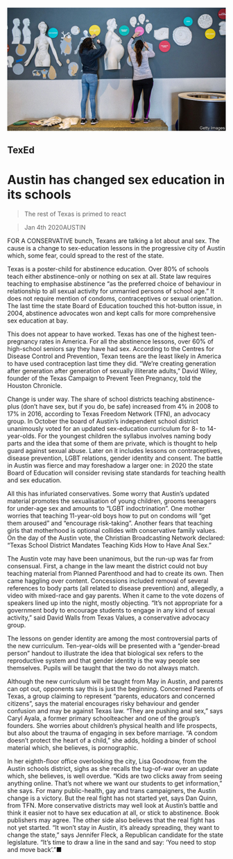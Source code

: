 ![](./images/20200104_USP001_0.jpg)

## TexEd

# Austin has changed sex education in its schools

> The rest of Texas is primed to react

> Jan 4th 2020AUSTIN

FOR A CONSERVATIVE bunch, Texans are talking a lot about anal sex. The cause is a change to sex-education lessons in the progressive city of Austin which, some fear, could spread to the rest of the state.

Texas is a poster-child for abstinence education. Over 80% of schools teach either abstinence-only or nothing on sex at all. State law requires teaching to emphasise abstinence “as the preferred choice of behaviour in relationship to all sexual activity for unmarried persons of school age.” It does not require mention of condoms, contraceptives or sexual orientation. The last time the state Board of Education touched this hot-button issue, in 2004, abstinence advocates won and kept calls for more comprehensive sex education at bay.

This does not appear to have worked. Texas has one of the highest teen-pregnancy rates in America. For all the abstinence lessons, over 60% of high-school seniors say they have had sex. According to the Centres for Disease Control and Prevention, Texan teens are the least likely in America to have used contraception last time they did. “We’re creating generation after generation after generation of sexually illiterate adults,” David Wiley, founder of the Texas Campaign to Prevent Teen Pregnancy, told the Houston Chronicle.

Change is under way. The share of school districts teaching abstinence-plus (don’t have sex, but if you do, be safe) increased from 4% in 2008 to 17% in 2016, according to Texas Freedom Network (TFN), an advocacy group. In October the board of Austin’s independent school district unanimously voted for an updated sex-education curriculum for 8- to 14-year-olds. For the youngest children the syllabus involves naming body parts and the idea that some of them are private, which is thought to help guard against sexual abuse. Later on it includes lessons on contraceptives, disease prevention, LGBT relations, gender identity and consent. The battle in Austin was fierce and may foreshadow a larger one: in 2020 the state Board of Education will consider revising state standards for teaching health and sex education.

All this has infuriated conservatives. Some worry that Austin’s updated material promotes the sexualisation of young children, grooms teenagers for under-age sex and amounts to “LGBT indoctrination”. One mother worries that teaching 11-year-old boys how to put on condoms will “get them aroused” and “encourage risk-taking”. Another fears that teaching girls that motherhood is optional collides with conservative family values. On the day of the Austin vote, the Christian Broadcasting Network declared: “Texas School District Mandates Teaching Kids How to Have Anal Sex.”

The Austin vote may have been unanimous, but the run-up was far from consensual. First, a change in the law meant the district could not buy teaching material from Planned Parenthood and had to create its own. Then came haggling over content. Concessions included removal of several references to body parts (all related to disease prevention) and, allegedly, a video with mixed-race and gay parents. When it came to the vote dozens of speakers lined up into the night, mostly objecting. “It’s not appropriate for a government body to encourage students to engage in any kind of sexual activity,” said David Walls from Texas Values, a conservative advocacy group.

The lessons on gender identity are among the most controversial parts of the new curriculum. Ten-year-olds will be presented with a “gender-bread person” handout to illustrate the idea that biological sex refers to the reproductive system and that gender identity is the way people see themselves. Pupils will be taught that the two do not always match.

Although the new curriculum will be taught from May in Austin, and parents can opt out, opponents say this is just the beginning. Concerned Parents of Texas, a group claiming to represent “parents, educators and concerned citizens”, says the material encourages risky behaviour and gender confusion and may be against Texas law. “They are pushing anal sex,” says Caryl Ayala, a former primary schoolteacher and one of the group’s founders. She worries about children’s physical health and life prospects, but also about the trauma of engaging in sex before marriage. “A condom doesn’t protect the heart of a child,” she adds, holding a binder of school material which, she believes, is pornographic.

In her eighth-floor office overlooking the city, Lisa Goodnow, from the Austin schools district, sighs as she recalls the tug-of-war over an update which, she believes, is well overdue. “Kids are two clicks away from seeing anything online. That’s not where we want our students to get information,” she says. For many public-health, gay and trans campaigners, the Austin change is a victory. But the real fight has not started yet, says Dan Quinn, from TFN. More conservative districts may well look at Austin’s battle and think it easier not to have sex education at all, or stick to abstinence. Book publishers may agree. The other side also believes that the real fight has not yet started. “It won’t stay in Austin, it’s already spreading, they want to change the state,” says Jennifer Fleck, a Republican candidate for the state legislature. “It’s time to draw a line in the sand and say: ‘You need to stop and move back’.”■